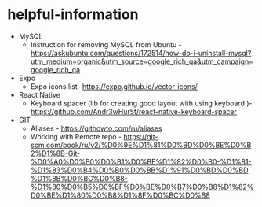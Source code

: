 # helpful-information

- MySQL
  - Instruction for removing MySQL from Ubuntu - https://askubuntu.com/questions/172514/how-do-i-uninstall-mysql?utm_medium=organic&utm_source=google_rich_qa&utm_campaign=google_rich_qa
- Expo
  - Expo icons list- https://expo.github.io/vector-icons/
- React Native
  - Keyboard spacer (lib for creating good layout with using keyboard )- https://github.com/Andr3wHur5t/react-native-keyboard-spacer
- GIT
  - Aliases - https://githowto.com/ru/aliases
  - Working with Remote repo - https://git-scm.com/book/ru/v2/%D0%9E%D1%81%D0%BD%D0%BE%D0%B2%D1%8B-Git-%D0%A0%D0%B0%D0%B1%D0%BE%D1%82%D0%B0-%D1%81-%D1%83%D0%B4%D0%B0%D0%BB%D1%91%D0%BD%D0%BD%D1%8B%D0%BC%D0%B8-%D1%80%D0%B5%D0%BF%D0%BE%D0%B7%D0%B8%D1%82%D0%BE%D1%80%D0%B8%D1%8F%D0%BC%D0%B8

